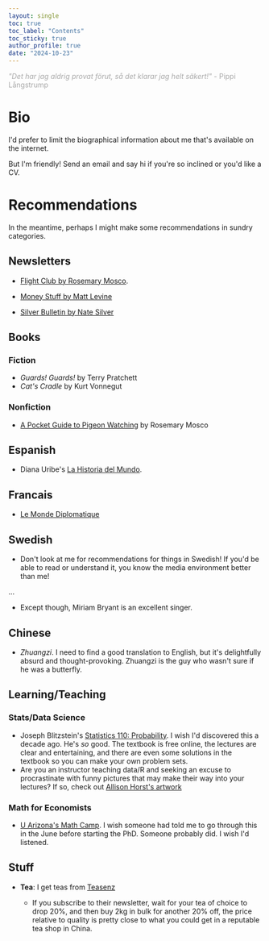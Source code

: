 ```yaml
---
layout: single
toc: true
toc_label: "Contents"
toc_sticky: true
author_profile: true
date: "2024-10-23"
---
```



<p style= "color: #A9A9A9"> <em>"Det har jag aldrig provat förut, så det klarar jag helt säkert!"</em> - Pippi Långstrump </p>


# Bio

I'd prefer to limit the biographical information about me that's available on the internet. 

But I'm friendly! Send an email and say hi if you're so inclined or you'd like a CV.


# Recommendations 

In the meantime, perhaps I might make some recommendations in sundry categories.

## Newsletters

- [Flight Club by Rosemary Mosco](https://newsletter.rosemarymosco.com/). 

- [Money Stuff by Matt Levine](https://www.bloomberg.com/account/newsletters/money-stuff)

- [Silver Bulletin by Nate Silver](https://www.natesilver.net/)

## Books

### Fiction

- *Guards! Guards!* by Terry Pratchett
- *Cat's Cradle* by Kurt Vonnegut

### Nonfiction

- [A Pocket Guide to Pigeon Watching](https://rosemarymosco.com/books/a-pocket-guide-to-pigeon-watching) by Rosemary Mosco

## Espanish

- Diana Uribe's [La Historia del Mundo](https://podcasts.apple.com/us/podcast/la-historia-del-mundo/id998521277).

## Francais

- [Le Monde Diplomatique](https://www.monde-diplomatique.fr/)

## Swedish

- Don't look at me for recommendations for things in Swedish! If you'd be able to read or understand it, you know the media environment better than me!

...

- Except though, Miriam Bryant is an excellent singer.

## Chinese

- *Zhuangzi*. I need to find a good translation to English, but it's delightfully absurd and thought-provoking. Zhuangzi is the guy who wasn't sure if he was a butterfly.


## Learning/Teaching

### Stats/Data Science

- Joseph Blitzstein's [Statistics 110: Probability](https://projects.iq.harvard.edu/stat110/home). I wish I'd discovered this a decade ago. He's *so* good. The textbook is free online, the lectures are clear and entertaining, and there are even some solutions in the textbook so you can make your own problem sets.
- Are you an instructor teaching data/R and seeking an excuse to procrastinate with funny pictures that may make their way into your lectures? If so, check out [Allison Horst's artwork](https://allisonhorst.com/everything-else)

### Math for Economists

- [U Arizona's Math Camp](https://www.youtube.com/c/ArizonaMathCamp). I wish someone had told me to go through this in the June before starting the PhD. Someone probably did. I wish I'd listened.


## Stuff

- **Tea**: I get teas from [Teasenz](https://www.teasenz.com/)

    - If you subscribe to their newsletter, wait for your tea of choice to drop 20%, and then buy 2kg in bulk for another 20% off, the price relative to quality is pretty close to what you could get in a reputable tea shop in China.